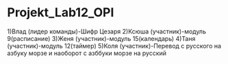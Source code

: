 # Projekt_Lab12_OPI
1)Влад (лидер команды)-Шифр Цезаря
2)Ксюша (участник)-модуль 9(расписание)
3)Женя (участник)-модуль 15(календарь)
4)Таня (участник)-модуль 12(таймер)
5)Коля (участник)-Перевод с русского на азбуку морзе и наоборот с азббуки морзе на русский


